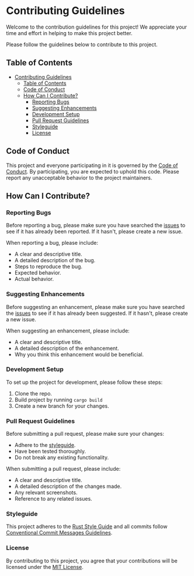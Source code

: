 # Contributing Guidelines

Welcome to the contribution guidelines for this project! We appreciate your time and effort in helping to make this project better.

Please follow the guidelines below to contribute to this project.

## Table of Contents

- [Contributing Guidelines](#contributing-guidelines)
  - [Table of Contents](#table-of-contents)
  - [Code of Conduct](#code-of-conduct)
  - [How Can I Contribute?](#how-can-i-contribute)
    - [Reporting Bugs](#reporting-bugs)
    - [Suggesting Enhancements](#suggesting-enhancements)
    - [Development Setup](#development-setup)
    - [Pull Request Guidelines](#pull-request-guidelines)
    - [Styleguide](#styleguide)
    - [License](#license)

## Code of Conduct

This project and everyone participating in it is governed by the [Code of Conduct](https://docs.github.com/en/site-policy/github-terms/github-event-code-of-conduct). By participating, you are expected to uphold this code. Please report any unacceptable behavior to the project maintainers.

## How Can I Contribute?

### Reporting Bugs

Before reporting a bug, please make sure you have searched the [issues](https://github.com/KGuz/bite-log/issues) to see if it has already been reported. If it hasn't, please create a new issue.

When reporting a bug, please include:

-   A clear and descriptive title.
-   A detailed description of the bug.
-   Steps to reproduce the bug.
-   Expected behavior.
-   Actual behavior.

### Suggesting Enhancements

Before suggesting an enhancement, please make sure you have searched the [issues](https://github.com/KGuz/bite-log/issues) to see if it has already been suggested. If it hasn't, please create a new issue.

When suggesting an enhancement, please include:

-   A clear and descriptive title.
-   A detailed description of the enhancement.
-   Why you think this enhancement would be beneficial.

### Development Setup

To set up the project for development, please follow these steps:

1.  Clone the repo.
2.  Build project by running `cargo build`
3.  Create a new branch for your changes.

### Pull Request Guidelines

Before submitting a pull request, please make sure your changes:

-   Adhere to the [styleguide](#styleguide).
-   Have been tested thoroughly.
-   Do not break any existing functionality.

When submitting a pull request, please include:

-   A clear and descriptive title.
-   A detailed description of the changes made.
-   Any relevant screenshots.
-   Reference to any related issues.

### Styleguide

This project adheres to the [Rust Style Guide](https://github.com/rust-lang/style-team/blob/master/guide/guide.md) and all commits follow [Conventional Commit Messages Guidelines](https://gist.github.com/qoomon/5dfcdf8eec66a051ecd85625518cfd13).

### License

By contributing to this project, you agree that your contributions will be licensed under the [MIT License](https://github.com/KGuz/bite-log/blob/main/License.md).
